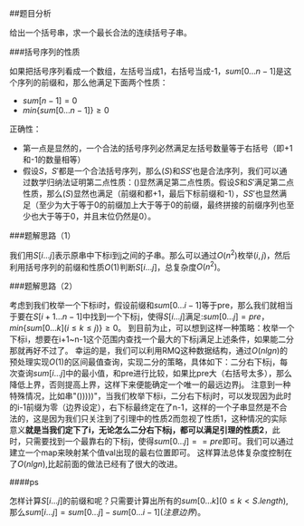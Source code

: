 ##题目分析

给出一个括号串，求一个最长合法的连续括号子串。

###括号序列的性质

如果把括号序列看成一个数组，左括号当成1，右括号当成-1，$sum[0...n-1]$是这个序列的前缀和，那么他满足下面两个性质：

+ $sum[n-1]=0$
+ $min \left\{ sum[0...n-1] \right\} \geq 0$

正确性：

+ 第一点是显然的，一个合法的括号序列必然满足左括号数量等于右括号（即+1和-1的数量相等）
+ 假设$S，S'$都是一个合法括号序列，那么$(S)$和$SS'$也是合法序列，我们可以通过数学归纳法证明第二点性质：$()$显然满足第二点性质。假设$S$和$S'$满足第二点性质，那么$(S)$显然也满足（前缀和都+1，最后下标前缀和-1），$SS'$也显然满足（至少为大于等于0的前缀加上大于等于0的前缀，最终拼接的前缀序列也至少也大于等于0，并且末位仍然是0）。

###题解思路（1）

我们用$S[i...j]$表示原串中下标i到j之间的子串。那么可以通过$O(n^2)$枚举$(i,j)$，然后利用括号序列的前缀和性质$O(1)$判断$S[i...j]$，总复杂度$O(n^2)$。

###题解思路（2）

考虑到我们枚举一个下标i时，假设前缀和$sum[0...i-1]$等于pre，那么我们就相当于要在$S[i+1...n-1]$中找到一个下标j，使得$S[i...j]$满足:$sum[0...j]=pre$，$min \left\{ sum[0...k](i \leq k \leq j) \right\} \geq 0$。
到目前为止，可以想到这样一种策略：枚举一个下标i，想要在i+1~n-1这个范围内查找一个最大的下标j满足上述条件，如果能二分那就再好不过了。
幸运的是，我们可以利用RMQ这种数据结构，通过$O(nlgn)$的预处理实现$O(1)$的区间最值查询，实现二分的策略，具体如下：二分右下标j，每次查询$sum[i...j]$中的最小值，和pre进行比较，如果比pre大（右括号太多），那么降低上界，否则提高上界，这样下来便能确定一个唯一的最远边界j。
注意到一种特殊情况，比如串"()))))"，当我们枚举下标i，二分右下标j时，可以发现因为此时的i-1前缀为零（边界设定），右下标最终定在了n-1，这样的一个子串显然是不合法的，这是因为我们只关注到了引理中的性质2而忽视了性质1，这种情况的实际意义**就是当我们定下了i，无论怎么二分右下标j，都可以满足引理的性质2**，此时，只需要找到一个最靠右的下标j，使得$sum[0...j]==pre$即可。我们可以通过建立一个map来映射某个值val出现的最右位置即可。
这样算法总体复杂度控制在了$O(nlgn)$,比起前面的做法已经有了很大的改进。

####ps

怎样计算$S[i...j]$的前缀和呢？只需要计算出所有的$sum[0...k](0 \leq k < S.length)$,那么$sum[i...j]=sum[0...j]-sum[0...i-1](注意边界)$。

